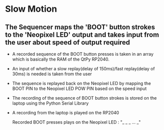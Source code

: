 # Slow Motion
## The Sequencer maps the 'BOOT' button strokes to the 'Neopixel LED' output and takes input from the user about speed of output required
- A recorded sequence of the BOOT button presses is taken in an array which is basically the RAM of the QtPy RP2040.
- An input of whether a slow replay(delay of 150ms)/fast replay(delay of 30ms) is needed is taken from the user
- The sequence is replayed back on the Neopixel LED by mapping the BOOT PIN to the Neopixel LED POW PIN based on the speed input
- The recording of the sequence of BOOT button strokes is stored on the laptop using the Python Serial Library
- A recording from the laptop is played on the RP2040 



  Recorded BOOT presses plays on the Neopixel LED : "_ _ _ ... _"
